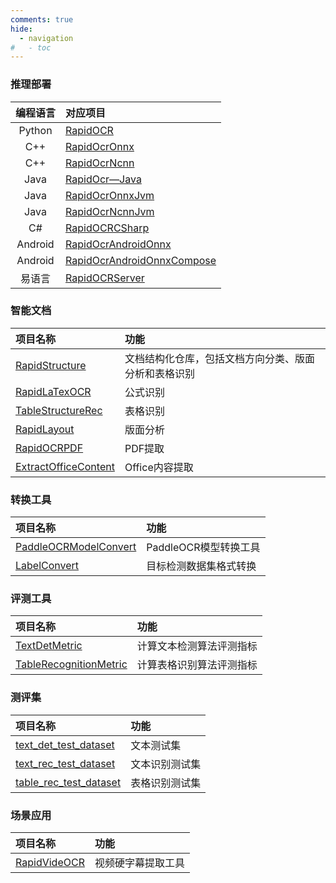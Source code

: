 ```yaml
---
comments: true
hide:
  - navigation
#   - toc
---
```


### 推理部署

|编程语言|对应项目|
|:---:|:---|
|Python|[RapidOCR](https://github.com/RapidAI/RapidOCR)|
|C++|[RapidOcrOnnx](https://github.com/RapidAI/RapidOcrOnnx)|
|C++|[RapidOcrNcnn](https://github.com/RapidAI/RapidOcrNcnn)|
|Java|[RapidOcr—Java](https://github.com/MyMonsterCat/RapidOcr-Java)|
|Java|[RapidOcrOnnxJvm](https://github.com/RapidAI/RapidOcrOnnxJvm)|
|Java|[RapidOcrNcnnJvm](https://github.com/RapidAI/RapidOcrNcnnJvm)|
|C#|[RapidOCRCSharp](https://github.com/RapidAI/RapidOCRCSharp)|
|Android|[RapidOcrAndroidOnnx](https://github.com/RapidAI/RapidOcrAndroidOnnx)|
|Android|[RapidOcrAndroidOnnxCompose](https://github.com/RapidAI/RapidOcrAndroidOnnxCompose)|
|易语言|[RapidOCRServer](https://github.com/Physton/RapidOCRServer)|

### 智能文档

|项目名称|功能|
|:---|:---|
|[RapidStructure](https://github.com/RapidAI/RapidStructure)|文档结构化仓库，包括文档方向分类、版面分析和表格识别|
|[RapidLaTexOCR](https://github.com/RapidAI/RapidLaTeXOCR)|公式识别|
|[TableStructureRec](https://github.com/RapidAI/TableStructureRec)|表格识别|
|[RapidLayout](https://github.com/RapidAI/RapidLayout)|版面分析|
|[RapidOCRPDF](https://github.com/RapidAI/RapidOCRPDF)|PDF提取|
|[ExtractOfficeContent](https://github.com/SWHL/ExtractOfficeContent)|Office内容提取|

### 转换工具

|项目名称|功能|
|:---|:---|
|[PaddleOCRModelConvert](https://github.com/RapidAI/PaddleOCRModelConvert)|PaddleOCR模型转换工具|
|[LabelConvert](https://github.com/RapidAI/LabelConvert)|目标检测数据集格式转换|

### 评测工具

|项目名称|功能|
|:---|:---|
|[TextDetMetric](https://github.com/SWHL/TextDetMetric)|计算文本检测算法评测指标|
|[TableRecognitionMetric](https://github.com/SWHL/TableRecognitionMetric)|计算表格识别算法评测指标|

### 测评集

|项目名称|功能|
|:---|:---|
|[text_det_test_dataset](https://huggingface.co/datasets/SWHL/text_det_test_dataset)|文本测试集|
|[text_rec_test_dataset](https://huggingface.co/datasets/SWHL/text_rec_test_dataset)|文本识别测试集|
|[table_rec_test_dataset](https://huggingface.co/datasets/SWHL/table_rec_test_dataset)|表格识别测试集|

### 场景应用

|项目名称|功能|
|:---|:---|
|[RapidVideOCR](https://github.com/SWHL/RapidVideOCR)|视频硬字幕提取工具|
